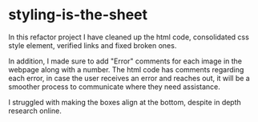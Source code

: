 # styling-is-the-sheet
In this refactor project I have cleaned up the html code, consolidated css style element, verified links and fixed broken ones.

In addition, I made sure to add "Error" comments for each image in the webpage along with a number.
The html code has comments regarding each error, in case the user receives an error and reaches out, it will be a smoother process to communicate where they need assistance.

I struggled with making the boxes align at the bottom, despite in depth research online.
